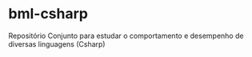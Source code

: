 # bml-csharp
Repositório Conjunto para estudar o comportamento e desempenho de diversas linguagens (Csharp)
